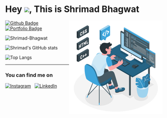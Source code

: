 # Hey <img src="https://raw.githubusercontent.com/MartinHeinz/MartinHeinz/master/wave.gif" width="30px">, This is Shrimad Bhagwat

<img align="right" width="300" src="https://github.com/Shrimad-Bhagwat/Shrimad-Bhagwat/blob/main/assets/programmer-illustration.svg" alt="illustration" />


[![Github Badge](https://img.shields.io/badge/Shrimad-Bhagwat-grey?style=flat&logo=github&logoColor=white&link=https://github.com/Shrimad-Bhagwat/)](https://www.github.com/Shrimad-Bhagwat/) [![Portfolio Badge](https://img.shields.io/badge/portfolio-web-blue?style=flat&link=https://shrimad-bhagwat.github.io/Portfolio//)](https://shrimad-bhagwat.github.io/Portfolio//) 
<p align=left> <img src=https://komarev.com/ghpvc/?username=Shrimad-Bhagwat alt=Shrimad-Bhagwat /> </p>

![Shrimad's GitHub stats](https://github-readme-stats.vercel.app/api?username=Shrimad-Bhagwat&theme=dark&show_icons=true&border_radius=10)


![Top Langs](https://github-readme-stats.vercel.app/api/top-langs/?username=Shrimad-Bhagwat&theme=dark&layout=compact&border_radius=10)

---
<!-- Actual text -->

### You can find me on

[![Instagram][1.2]][1]    &nbsp; [![LinkedIn][2.2]][2]

<!-- Icons -->

[1.2]: https://image.flaticon.com/icons/png/32/174/174855.png
[2.2]: https://image.flaticon.com/icons/png/32/174/174857.png

<!-- Links to your social media accounts -->

[1]: https://instagram.com/
[2]: https://www.linkedin.com/in/
